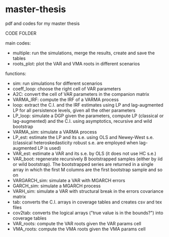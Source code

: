 # master-thesis

pdf and codes for my master thesis

CODE FOLDER

main codes:
- multiple: run the simulations, merge the results, create and save the tables
- roots_plot: plot the VAR and VMA roots in different scenarios

functions:
- sim: run simulations for different scenarios
- coeff_loop: choose the right cell of VAR parameters
- A2C: convert the cell of VAR parameters in the companion matrix
- VARMA_IRF: compute the IRF of a VARMA process
- loop: extract the C.I. and the IRF estimates using LP and lag-augmented LP for all persistence levels, given all the other parameters
- LP_loop: simulate a DGP given the parameters, compute LP (classical or lag-augmented) and the C.I. using asymptotics, recursive and wild bootstrap
- VARMA_sim: simulate a VARMA process
- LP_est: estimate the LP and its s.e. using OLS and Newey-West s.e. (classical heteroskedasticity robust s.e. are employed when lag-augmented LP is used)
- VAR_est: estimate a VAR and its s.e. by OLS (it does not use HC s.e.)
- VAR_boot: regenerate recursively B bootstrapped samples (either by iid or wild bootstrap). The bootstrapped series are returned in a single array in which the first M columns are the first bootstrap sample and so on
- VARGARCH_sim: simulate a VAR with MGARCH errors
- GARCH_sim: simulate a MGARCH process
- VARH_sim: simulate a VAR with structural break in the errors covariance matrix
- tab: converts the C.I. arrays in coverage tables and creates csv and tex files
- cov2tab: converts the logical arrays ("true value is in the bounds?") into coverage tables
- VAR_roots: compute the VAR roots given the VAR params cell
- VMA_roots: compute the VMA roots given the VMA params cell
